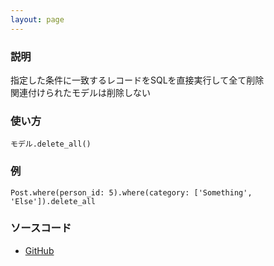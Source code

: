 ```yaml
---
layout: page
---
```


### 説明

指定した条件に一致するレコードをSQLを直接実行して全て削除  
関連付けられたモデルは削除しない

### 使い方

    モデル.delete_all()

### 例

    Post.where(person_id: 5).where(category: ['Something', 'Else']).delete_all

### ソースコード

- [GitHub](https://github.com/rails/rails/blob/984c3ef2775781d47efa9f541ce570daa2434a80/activerecord/lib/active_record/relation.rb#L601)
